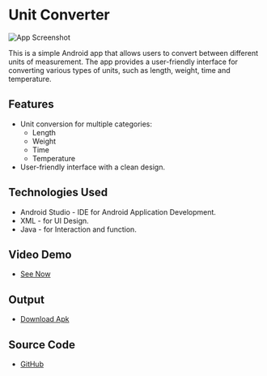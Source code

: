 # Unit Converter

![App Screenshot](https://nilsn1.github.io/oibsip1_UnitConverter/app/src/main/res/drawable/logo.png)

This is a simple Android app that allows users to convert between different units of measurement. The app provides a user-friendly interface for converting various types of units, such as length, weight, time and temperature.

## Features

- Unit conversion for multiple categories:
  - Length
  - Weight
  - Time
  - Temperature
- User-friendly interface with a clean design.

## Technologies Used

- Android Studio - IDE for Android Application Development.
- XML - for UI Design.
- Java - for Interaction and function.

## Video Demo

- [See Now]()

## Output

- [Download Apk](https://www.mediafire.com/file/en3kp4pkn0hdskg/Unit_Converter.apk/file)

## Source Code

- [GitHub](https://github.com/Nilsn1/oibsip1_UnitConverter)

